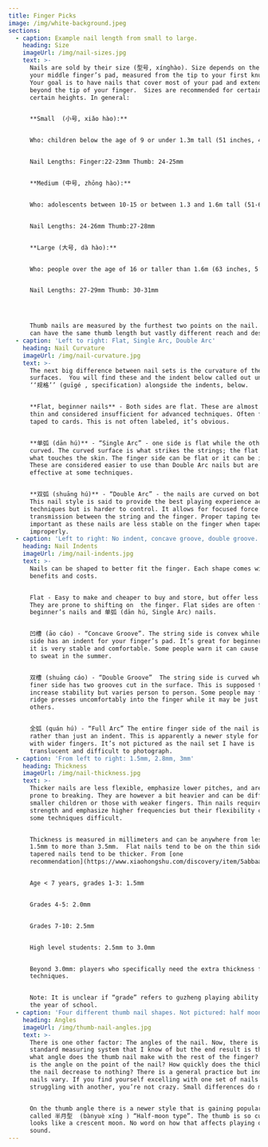 ```yaml
---
title: Finger Picks
image: /img/white-background.jpeg
sections:
  - caption: Example nail length from small to large.
    heading: Size
    imageUrl: /img/nail-sizes.jpg
    text: >-
      Nails are sold by their size (型号, xínghào). Size depends on the length of
      your middle finger’s pad, measured from the tip to your first knuckle.
      Your goal is to have nails that cover most of your pad and extend 3-5mm
      beyond the tip of your finger.  Sizes are recommended for certain ages or
      certain heights. In general:


      **Small  (小号, xiǎo hào):**


      Who: children below the age of 9 or under 1.3m tall (51 inches, 4’3”)


      Nail Lengths: Finger:22-23mm Thumb: 24-25mm


      **Medium (中号, zhōng hào):**


      Who: adolescents between 10-15 or between 1.3 and 1.6m tall (51-63 inches)


      Nail Lengths: 24-26mm Thumb:27-28mm


      **Large (大号, dà hào):**


      Who: people over the age of 16 or taller than 1.6m (63 inches, 5’3”)


      Nail Lengths: 27-29mm Thumb: 30-31mm




      Thumb nails are measured by the furthest two points on the nail. Two nails
      can have the same thumb length but vastly different reach and design.
  - caption: 'Left to right: Flat, Single Arc, Double Arc'
    heading: Nail Curvature
    imageUrl: /img/nail-curvature.jpg
    text: >-
      The next big difference between nail sets is the curvature of their
      surfaces.  You will find these and the indent below called out under
      ‘‘规格’’ (guīgé , specification) alongside the indents, below.


      **Flat, beginner nails** - Both sides are flat. These are almost always
      thin and considered insufficient for advanced techniques. Often found
      taped to cards. This is not often labeled, it’s obvious.


      **单弧 (dān hú)** - “Single Arc” - one side is flat while the other is
      curved. The curved surface is what strikes the strings; the flat side is
      what touches the skin. The finger side can be flat or it can be indented.
      These are considered easier to use than Double Arc nails but are not as
      effective at some techniques.


      **双弧 (shuāng hú)** - “Double Arc” - the nails are curved on both sides.
      This nail style is said to provide the best playing experience across all
      techniques but is harder to control. It allows for focused force
      transmission between the string and the finger. Proper taping technique is
      important as these nails are less stable on the finger when taped
      improperly.
  - caption: 'Left to right: No indent, concave groove, double groove.'
    heading: Nail Indents
    imageUrl: /img/nail-indents.jpg
    text: >-
      Nails can be shaped to better fit the finger. Each shape comes with
      benefits and costs.


      Flat - Easy to make and cheaper to buy and store, but offer less control.
      They are prone to shifting on  the finger. Flat sides are often found on
      beginner’s nails and 单弧 (dān hú, Single Arc) nails.


      凹槽 (āo cáo) - “Concave Groove”. The string side is convex while the finger
      side has an indent for your finger’s pad. It’s great for beginners because
      it is very stable and comfortable. Some people warn it can cause fingers
      to sweat in the summer.


      双槽 (shuāng cáo) - “Double Groove”  The string side is curved while the
      finer side has two grooves cut in the surface. This is supposed to
      increase stability but varies person to person. Some people may find the
      ridge presses uncomfortably into the finger while it may be just fine for
      others.


      全弧 (quán hú) - “Full Arc” The entire finger side of the nail is concave
      rather than just an indent. This is apparently a newer style for people
      with wider fingers. It’s not pictured as the nail set I have is
      translucent and difficult to photograph.
  - caption: 'From left to right: 1.5mm, 2.8mm, 3mm'
    heading: Thickness
    imageUrl: /img/nail-thickness.jpg
    text: >-
      Thicker nails are less flexible, emphasize lower pitches, and are less
      prone to breaking. They are however a bit heavier and can be difficult for
      smaller children or those with weaker fingers. Thin nails require less
      strength and emphasize higher frequencies but their flexibility can make
      some techniques difficult.


      Thickness is measured in millimeters and can be anywhere from less than
      1.5mm to more than 3.5mm.  Flat nails tend to be on the thin side while
      tapered nails tend to be thicker. From [one
      recommendation](https://www.xiaohongshu.com/discovery/item/5abbaa3e19f71621b842940a?_at=4094af468c2e9e3c03028a90cb5facedce470):


      Age < 7 years, grades 1-3: 1.5mm


      Grades 4-5: 2.0mm


      Grades 7-10: 2.5mm


      High level students: 2.5mm to 3.0mm


      Beyond 3.0mm: players who specifically need the extra thickness for their
      techniques.


      Note: It is unclear if “grade” refers to guzheng playing ability (1-10) or
      the year of school.
  - caption: 'Four different thumb nail shapes. Not pictured: half moon type.'
    heading: Angles
    imageUrl: /img/thumb-nail-angles.jpg
    text: >-
      There is one other factor: The angles of the nail. Now, there is no
      standard measuring system that I know of but the end result is the same:
      what angle does the thumb nail make with the rest of the finger? How sharp
      is the angle on the point of the nail? How quickly does the thickness of
      the nail decrease to nothing? There is a general practice but individual
      nails vary. If you find yourself excelling with one set of nails and
      struggling with another, you’re not crazy. Small differences do matter.


      On the thumb angle there is a newer style that is gaining popularity
      called 半月型  (bànyuè xíng ) “Half-moon type”. The thumb is so curved it
      looks like a crescent moon. No word on how that affects playing or their
      sound.
---
```

